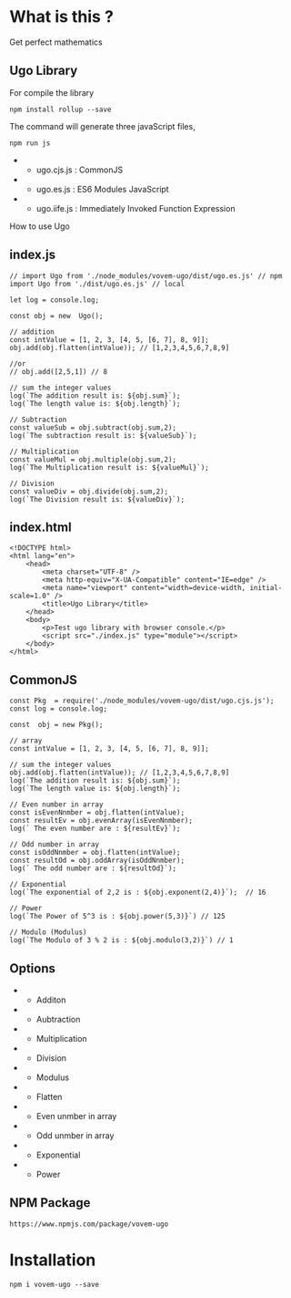 # What is this ?

Get perfect mathematics

## Ugo Library

For compile the library

```
npm install rollup --save
```

The command will generate three javaScript files,

```
npm run js
```

- - ugo.cjs.js : CommonJS

- - ugo.es.js : ES6 Modules JavaScript

- - ugo.iife.js : Immediately Invoked Function Expression

How to use Ugo

## index.js

```
// import Ugo from './node_modules/vovem-ugo/dist/ugo.es.js' // npm
import Ugo from './dist/ugo.es.js' // local

let log = console.log;

const obj = new  Ugo();

// addition
const intValue = [1, 2, 3, [4, 5, [6, 7], 8, 9]];
obj.add(obj.flatten(intValue)); // [1,2,3,4,5,6,7,8,9]

//or
// obj.add([2,5,1]) // 8

// sum the integer values
log(`The addition result is: ${obj.sum}`);
log(`The length value is: ${obj.length}`);

// Subtraction
const valueSub = obj.subtract(obj.sum,2);
log(`The subtraction result is: ${valueSub}`);

// Multiplication
const valueMul = obj.multiple(obj.sum,2);
log(`The Multiplication result is: ${valueMul}`);

// Division
const valueDiv = obj.divide(obj.sum,2);
log(`The Division result is: ${valueDiv}`);

```

## index.html

```
<!DOCTYPE html>
<html lang="en">
	<head>
		<meta charset="UTF-8" />
		<meta http-equiv="X-UA-Compatible" content="IE=edge" />
		<meta name="viewport" content="width=device-width, initial-scale=1.0" />
		<title>Ugo Library</title>
	</head>
	<body>
		<p>Test ugo library with browser console.</p>
		<script src="./index.js" type="module"></script>
	</body>
</html>

```

## CommonJS

```
const Pkg  = require('./node_modules/vovem-ugo/dist/ugo.cjs.js');
const log = console.log;

const  obj = new Pkg();

// array
const intValue = [1, 2, 3, [4, 5, [6, 7], 8, 9]];

// sum the integer values
obj.add(obj.flatten(intValue)); // [1,2,3,4,5,6,7,8,9]
log(`The addition result is: ${obj.sum}`);
log(`The length value is: ${obj.length}`);

// Even number in array
const isEvenNnmber = obj.flatten(intValue);
const resultEv = obj.evenArray(isEvenNnmber);
log(` The even number are : ${resultEv}`);

// Odd number in array
const isOddNnmber = obj.flatten(intValue);
const resultOd = obj.oddArray(isOddNnmber);
log(` The odd number are : ${resultOd}`);

// Exponential
log(`The exponential of 2,2 is : ${obj.exponent(2,4)}`);  // 16

// Power
log(`The Power of 5^3 is : ${obj.power(5,3)}`) // 125

// Modulo (Modulus)
log(`The Modulo of 3 % 2 is : ${obj.modulo(3,2)}`) // 1
```

## Options

- - Additon
- - Aubtraction
- - Multiplication
- - Division
- - Modulus
- - Flatten
- - Even unmber in array
- - Odd unmber in array
- - Exponential
- - Power

## NPM Package

```
https://www.npmjs.com/package/vovem-ugo

```

# Installation

`npm i vovem-ugo --save`
